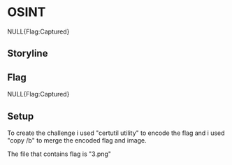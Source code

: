 # OSINT 
NULL{Flag:Captured}

## Storyline 

## Flag 
NULL{Flag:Captured}

## Setup 
To create the challenge i used "certutil utility" to encode the flag and i used "copy /b" to merge the encoded flag and image.

The file that contains flag is "3.png"
